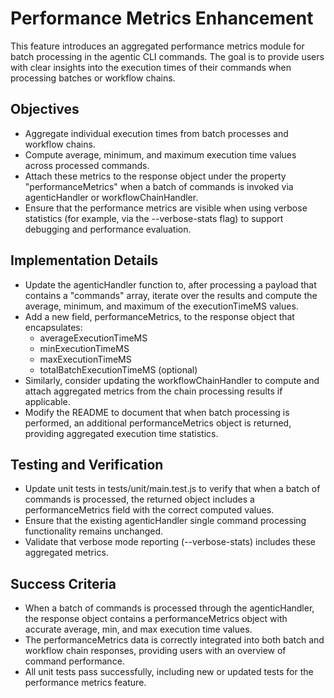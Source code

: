 # Performance Metrics Enhancement

This feature introduces an aggregated performance metrics module for batch processing in the agentic CLI commands. The goal is to provide users with clear insights into the execution times of their commands when processing batches or workflow chains.

## Objectives

- Aggregate individual execution times from batch processes and workflow chains.
- Compute average, minimum, and maximum execution time values across processed commands.
- Attach these metrics to the response object under the property "performanceMetrics" when a batch of commands is invoked via agenticHandler or workflowChainHandler.
- Ensure that the performance metrics are visible when using verbose statistics (for example, via the --verbose-stats flag) to support debugging and performance evaluation.

## Implementation Details

- Update the agenticHandler function to, after processing a payload that contains a "commands" array, iterate over the results and compute the average, minimum, and maximum of the executionTimeMS values.
- Add a new field, performanceMetrics, to the response object that encapsulates:
  - averageExecutionTimeMS
  - minExecutionTimeMS
  - maxExecutionTimeMS
  - totalBatchExecutionTimeMS (optional)
- Similarly, consider updating the workflowChainHandler to compute and attach aggregated metrics from the chain processing results if applicable.
- Modify the README to document that when batch processing is performed, an additional performanceMetrics object is returned, providing aggregated execution time statistics.

## Testing and Verification

- Update unit tests in tests/unit/main.test.js to verify that when a batch of commands is processed, the returned object includes a performanceMetrics field with the correct computed values.
- Ensure that the existing agenticHandler single command processing functionality remains unchanged.
- Validate that verbose mode reporting (--verbose-stats) includes these aggregated metrics.

## Success Criteria

- When a batch of commands is processed through the agenticHandler, the response object contains a performanceMetrics object with accurate average, min, and max execution time values.
- The performanceMetrics data is correctly integrated into both batch and workflow chain responses, providing users with an overview of command performance.
- All unit tests pass successfully, including new or updated tests for the performance metrics feature.
